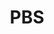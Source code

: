 ---
facebook: https://www.facebook.com/pbs
instagram: https://instagram.com/pbs/
logohandle: pbs
pinterest: https://www.pinterest.com/pbsofficial/
sort: pbs
title: PBS
tumblr: http://pbstv.tumblr.com/
twitter: pbs
website: https://www.pbs.org/
wikipedia: https://en.wikipedia.org/wiki/PBS
---